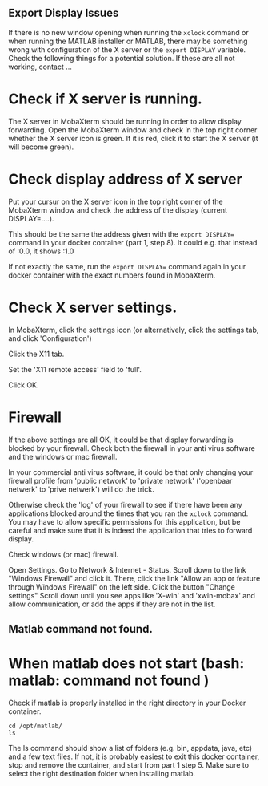 
## Export Display Issues

If there is no new window opening when running the `xclock` command or when running the MATLAB installer or MATLAB, there may be something wrong with configuration of the X server or the `export DISPLAY` variable. Check the following things for a potential solution. If these are all not working, contact ...

# Check if X server is running.

The X server in MobaXterm should be running in order to allow display forwarding.
Open the MobaXterm window and check in the top right corner whether the X server icon is green. If it is red, click it to start the X server (it will become green).

# Check display address of X server

Put your cursur on the X server icon in the top right corner of the MobaXterm window and check the address of the display (current DISPLAY=....).

This should be the same the address given with the `export DISPLAY=` command in your docker container (part 1, step 8). It could e.g. that instead of <IPv4 address>:0.0, it shows <IPv4 address>:1.0

If not exactly the same, run the `export DISPLAY=`  command again in your docker container with the exact numbers found in MobaXterm.

# Check X server settings.

In MobaXterm, click the settings icon (or alternatively, click the settings tab, and click 'Configuration') 

Click the X11 tab.

Set the 'X11 remote access' field to 'full'.

Click OK.

# Firewall 
 
If the above settings are all OK, it could be that display forwarding is blocked by your firewall. Check both the firewall in your anti virus software and the windows or mac firewall.

In your commercial anti virus software, it could be that only changing your firewall profile from 'public network' to 'private network' ('openbaar netwerk' to 'prive netwerk') will do the trick. 

Otherwise check the 'log' of your firewall to see if there have been any applications blocked around the times that you ran the `xclock` command. You may have to allow specific permissions for this application, but be careful and make sure that it is indeed the application that tries to forward display.

Check windows (or mac) firewall.

Open Settings.
Go to Network & Internet - Status.
Scroll down to the link "Windows Firewall" and click it.
There, click the link "Allow an app or feature through Windows Firewall" on the left side.
Click the button "Change settings"
Scroll down until you see apps like 'X-win' and 'xwin-mobax' and allow communication, or add the apps if they are not in the list.

## Matlab command not found.

# When matlab does not start (bash: matlab: command not found )
Check if matlab is properly installed in the right directory in your Docker container.

```
cd /opt/matlab/
ls
```

The ls command should show a list of folders (e.g. bin, appdata, java, etc) and a few text files.
If not, it is probably easiest to exit this docker container, stop and remove the container, and start from part 1 step 5. Make sure to select the right destination folder when installing matlab.





